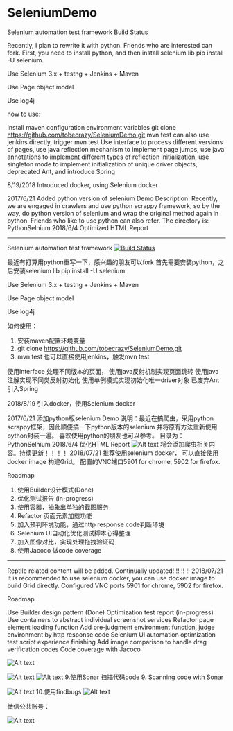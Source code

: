 # SeleniumDemo
Selenium automation test framework Build Status

Recently, I plan to rewrite it with python. Friends who are interested can fork. First, you need to install python, and then install selenium lib pip install -U selenium.

Use Selenium 3.x + testng + Jenkins + Maven

Use Page object model

Use log4j

how to use:

Install maven configuration environment variables
git clone https://github.com/tobecrazy/SeleniumDemo.git
mvn test can also use jenkins directly, trigger mvn test
Use interface to process different versions of pages, use java reflection mechanism to implement page jumps, use java annotations to implement different types of reflection initialization, use singleton mode to implement initialization of unique driver objects, deprecated Ant, and introduce Spring

8/19/2018 Introduced docker, using Selenium docker

2017/6/21 Added python version of selenium Demo Description: Recently, we are engaged in crawlers and use python scrappy framework, so by the way, do python version of selenium and wrap the original method again in python. Friends who like to use python can also refer. The directory is: PythonSelnium 2018/6/4 Optimized HTML Report

----------- 
Selenium automation test framework
[![Build Status](https://www.travis-ci.org/tobecrazy/SeleniumDemo.svg?branch=master)](https://www.travis-ci.org/tobecrazy/SeleniumDemo) 

最近有打算用python重写一下，感兴趣的朋友可以fork
首先需要安装python，之后安装selenium lib
pip install -U selenium


Use Selenium 3.x  + testng + Jenkins + Maven 

Use Page object model

Use log4j

如何使用：
1. 安装maven配置环境变量
2. git clone  https://github.com/tobecrazy/SeleniumDemo.git
3. mvn test
也可以直接使用jenkins，触发mvn test

使用interface 处理不同版本的页面，
使用java反射机制实现页面跳转
使用java 注解实现不同类反射初始化
使用单例模式实现初始化唯一driver对象
已废弃Ant
引入Spring

2018/8/19
引入docker，使用Selenium docker

2017/6/21
添加python版selenium Demo
说明：最近在搞爬虫，采用python scrappy框架，因此顺便搞一下python版本的selenium
并将原有方法重新使用python封装一遍。
喜欢使用python的朋友也可以参考。
目录为：PythonSelnium 
2018/6/4
优化HTML Report
![Alt text](https://github.com/tobecrazy/SeleniumDemo/blob/master/Report.gif  "HTML Report") 
将会添加爬虫相关内容。持续更新！！！！
2018/07/21
推荐使用selenium docker， 可以直接使用docker image 构建Grid。
配置的VNC端口5901 for chrome, 5902 for firefox.

Roadmap
1. 使用Builder设计模式(Done)
2. 优化测试报告 (in-progress)
3. 使用容器，抽象出单独的截图服务
4. Refactor 页面元素加载功能
5. 加入预判环境功能，通过http response code判断环境
6. Selenium UI自动化优化测试脚本心得整理
7. 加入图像对比，实现处理拖拽验证码
8. 使用Jacoco 做code coverage
------------------------------------
Reptile related content will be added. Continually updated! !! !! !! 2018/07/21 It is recommended to use selenium docker, you can use docker image to build Grid directly. Configured VNC ports 5901 for chrome, 5902 for firefox.

Roadmap

Use Builder design pattern (Done)
Optimization test report (in-progress)
Use containers to abstract individual screenshot services
Refactor page element loading function
Add pre-judgment environment function, judge environment by http response code
Selenium UI automation optimization test script experience finishing
Add image comparison to handle drag verification codes
Code coverage with Jacoco


![Alt text](https://github.com/tobecrazy/SeleniumDemo/blob/master/code%20coverage.png "Snapshot")

![Alt text](https://github.com/tobecrazy/Demo/blob/master/jenkins.png  "Snapshot")
![Alt text](https://github.com/tobecrazy/SeleniumDemo/blob/master/Jenkins%20code%20coverage%20.png  "Snapshot")
9.使用Sonar 扫描代码code
9. Scanning code with Sonar

![Alt text](https://github.com/tobecrazy/SeleniumDemo/blob/master/sonar.png  "Snapshot")
10.使用findbugs
![Alt text](https://github.com/tobecrazy/Demo/blob/master/findbugs.png  "Snapshot") 

微信公共账号：

![Alt text](https://github.com/tobecrazy/Demo/blob/master/weixin.gif  "weixin")

